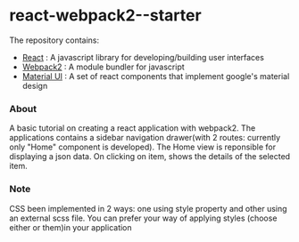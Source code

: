 # react-webpack2--starter

The repository contains:
<ul>
<li><a href="https://facebook.github.io/react/">React</a> : A javascript library for developing/building user interfaces</li>
<li><a href="https://webpack.github.io/">Webpack2</a> : A module bundler for javascript</li>
<li><a href="http://www.material-ui.com/#/">Material UI</a> : A set of react components that implement google's material design</li>
</ul>

<h3>About</h3>
A basic tutorial on creating a react application with webpack2. The applications contains a sidebar navigation drawer(with 2 routes: currently only "Home" component is developed). The Home view is reponsible for displaying a json data. On clicking on item, shows the details of the selected item.


<h3>Note</h3>
CSS been implemented in 2 ways: one using style property and other using an external scss file. You can prefer your way of applying styles (choose either or them)in your application
